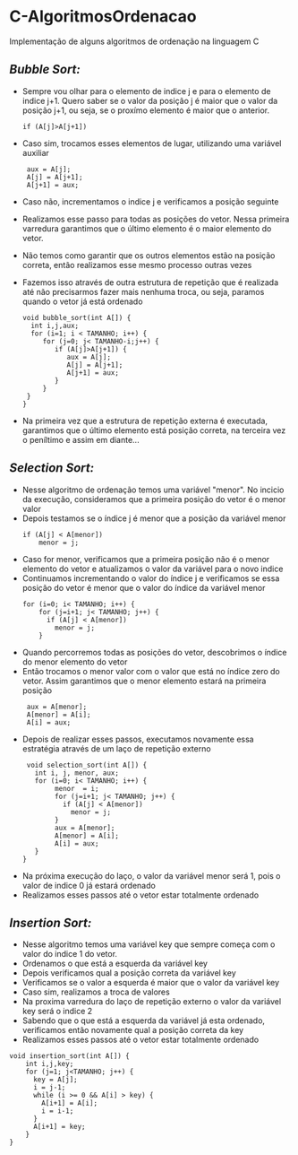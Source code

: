 # C-AlgoritmosOrdenacao
Implementação de alguns algoritmos de ordenação na linguagem C

## *Bubble Sort:*
- Sempre vou olhar para o elemento de indice j e para o elemento de indice j+1. Quero saber se o valor da posição j é maior que o valor da posição j+1, ou seja, se o proxímo elemento é maior que o anterior.

  ``` if (A[j]>A[j+1]) ```
- Caso sim, trocamos esses elementos de lugar, utilizando uma variável auxiliar
  ```
   aux = A[j];
   A[j] = A[j+1];
   A[j+1] = aux;
  ```
- Caso não, incrementamos o indice j e verificamos a posição seguinte
- Realizamos esse passo para todas as posições do vetor. Nessa primeira varredura garantimos que o último elemento é o maior elemento do vetor.
- Não temos como garantir que os outros elementos estão na posição correta, então realizamos esse mesmo processo outras vezes
- Fazemos isso através de outra estrutura de repetição que é realizada até não precisarmos fazer mais nenhuma troca, ou seja, paramos quando o vetor já está ordenado
  ```
  void bubble_sort(int A[]) {
    int i,j,aux;
    for (i=1; i < TAMANHO; i++) {
       for (j=0; j< TAMANHO-i;j++) {
          if (A[j]>A[j+1]) {
             aux = A[j];
             A[j] = A[j+1];
             A[j+1] = aux;
          }
       }
   }
  }
  ```
- Na primeira vez que a estrutura de repetição externa é executada, garantimos que o último elemento está posição correta, na terceira vez o peníltimo e assim em diante...

## *Selection Sort:*
- Nesse algoritmo de ordenação temos uma variável "menor". No incicio da execução, consideramos que a primeira posição do vetor é o menor valor
- Depois testamos se o índice j é menor que a posição da variável menor
   ```
   if (A[j] < A[menor])
       menor = j;
   ```
- Caso for menor, verificamos que a primeira posição não é o menor elemento do vetor e atualizamos o valor da variável para o novo indice
- Continuamos incrementando o valor do índice j e verificamos se essa posição do vetor é menor que o valor do índice da variável menor
  ```
  for (i=0; i< TAMANHO; i++) {
      for (j=i+1; j< TAMANHO; j++) {
        if (A[j] < A[menor])
          menor = j;
      }
  ```
- Quando percorremos todas as posições do vetor, descobrimos o índice do menor elemento do vetor
- Então trocamos o menor valor com o valor que está no índice zero do vetor. Assim garantimos que o menor elemento estará na primeira posição
  ```
   aux = A[menor];
   A[menor] = A[i];
   A[i] = aux;
  ```
- Depois de realizar esses passos, executamos novamente essa estratégia através de um laço de repetição externo
  ```
   void selection_sort(int A[]) {
     int i, j, menor, aux;
     for (i=0; i< TAMANHO; i++) {
          menor  = i;
          for (j=i+1; j< TAMANHO; j++) {
            if (A[j] < A[menor])
              menor = j;
          }
          aux = A[menor];
          A[menor] = A[i];
          A[i] = aux;
     }
  }
  ```
- Na próxima execução do laço, o valor da variável menor será 1, pois o valor de indice 0 já estará ordenado
- Realizamos esses passos até o vetor estar totalmente ordenado

## *Insertion Sort:*
- Nesse algoritmo temos uma variável key que sempre começa com o valor do indice 1 do vetor.
- Ordenamos o que está a esquerda da variável key
- Depois verificamos qual a posição correta da variável key
- Verificamos se o valor a esquerda é maior que o valor da variável key
- Caso sim, realizamos a troca de valores
- Na proxima varredura do laço de repetição externo o valor da variável key será o indice 2
- Sabendo que o que está a esquerda da variável já esta ordenado, verificamos então novamente qual a posição correta da key
- Realizamos esses passos até o vetor estar totalmente ordenado
```
void insertion_sort(int A[]) {
    int i,j,key;
    for (j=1; j<TAMANHO; j++) {
      key = A[j];
      i = j-1;
      while (i >= 0 && A[i] > key) {
        A[i+1] = A[i];
        i = i-1;
      }
      A[i+1] = key;
    }
}
```
